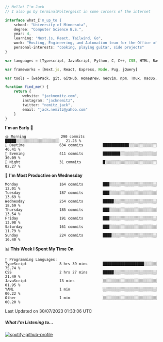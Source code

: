 ```typescript
// Hello! I'm Jack
// I also go by terminalPoltergeist in some corners of the internet

interface what_I'm_up_to {
    school: "University of Minnesota",
    degree: "Computer Science B.S.",
    year: 4,
    learning: "Next.js, React, Tailwind, Go",
    work: "Hosting, Engineering, and Automation team for the Office of Information Technology at UMN",
    personal-interests: "cooking, playing guitar, side projects"
}

var languages = [Typescript, JavaScript, Python, C, C++, CSS, HTML, Bash, VimScript]

var frameworks = [Next.js, React, Express, Node, Pug, jQuery]

var tools = [webPack, git, GitHub, HomeBrew, neoVim, npm, Tmux, macOS, Ubuntu, Docker, Nginx, Cloudflare, DigitalOcean]

function find_me() {
    return {
        website: "jacknemitz.com",
        instagram: "jacknemitz",
        twitter: "nemitz_jack",
        email: "jack.nemitz@yahoo.com"
    }
}
```

<!--START_SECTION:waka-->
**I'm an Early 🐤** 

```text
🌞 Morning                290 commits         █████░░░░░░░░░░░░░░░░░░░░   21.23 % 
🌆 Daytime                634 commits         ████████████░░░░░░░░░░░░░   46.41 % 
🌃 Evening                411 commits         ████████░░░░░░░░░░░░░░░░░   30.09 % 
🌙 Night                  31 commits          █░░░░░░░░░░░░░░░░░░░░░░░░   02.27 % 
```
📅 **I'm Most Productive on Wednesday** 

```text
Monday                   164 commits         ███░░░░░░░░░░░░░░░░░░░░░░   12.01 % 
Tuesday                  187 commits         ███░░░░░░░░░░░░░░░░░░░░░░   13.69 % 
Wednesday                254 commits         █████░░░░░░░░░░░░░░░░░░░░   18.59 % 
Thursday                 185 commits         ███░░░░░░░░░░░░░░░░░░░░░░   13.54 % 
Friday                   191 commits         ███░░░░░░░░░░░░░░░░░░░░░░   13.98 % 
Saturday                 161 commits         ███░░░░░░░░░░░░░░░░░░░░░░   11.79 % 
Sunday                   224 commits         ████░░░░░░░░░░░░░░░░░░░░░   16.40 % 
```


📊 **This Week I Spent My Time On** 

```text
💬 Programming Languages: 
TypeScript               8 hrs 39 mins       ███████████████████░░░░░░   75.74 % 
CSS                      2 hrs 27 mins       █████░░░░░░░░░░░░░░░░░░░░   21.49 % 
JavaScript               13 mins             ░░░░░░░░░░░░░░░░░░░░░░░░░   01.95 % 
YAML                     1 min               ░░░░░░░░░░░░░░░░░░░░░░░░░   00.22 % 
Other                    1 min               ░░░░░░░░░░░░░░░░░░░░░░░░░   00.20 % 
```


 Last Updated on 30/07/2023 01:33:06 UTC
<!--END_SECTION:waka-->

##### What I'm Listening to...

[![spotify-github-profile](https://spotify-github-profile.vercel.app/api/view?uid=jack.nemitz&cover_image=true&show_offline=true&bar_color=53b14f&bar_color_cover=false&background_color=121212FF)](https://spotify-github-profile.vercel.app/api/view?uid=jack.nemitz&redirect=true)

